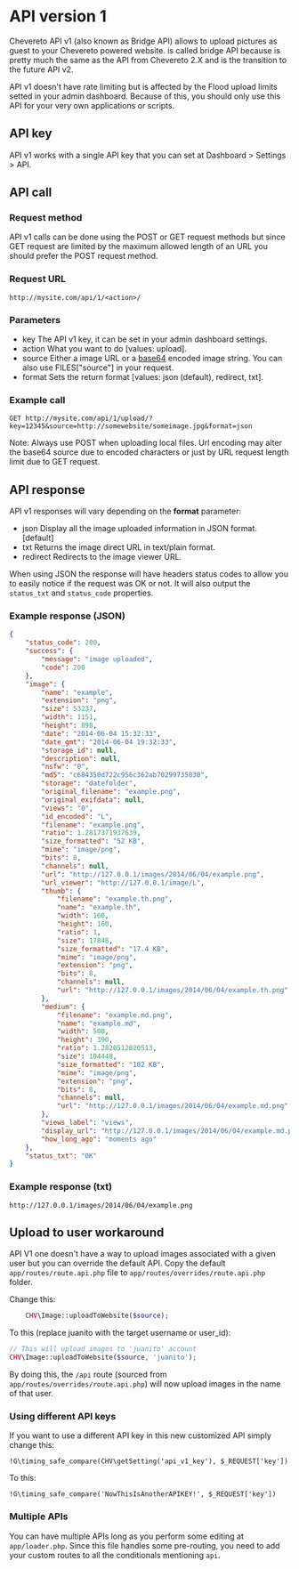 API version 1
=============

Chevereto API v1 (also known as Bridge API) allows to upload pictures as guest to your Chevereto powered website. is called bridge API because is pretty much the same as the API from Chevereto 2.X and is the transition to the future API v2.

API v1 doesn't have rate limiting but is affected by the Flood upload limits setted in your admin dashboard. Because of this, you should only use this API for your very own applications or scripts.

API key
-------

API v1 works with a single API key that you can set at Dashboard > Settings > API.

API call
--------

### Request method

API v1 calls can be done using the POST or GET request methods but since GET request are limited by the maximum allowed length of an URL you should prefer the POST request method.

### Request URL

```
http://mysite.com/api/1/<action>/
```

### Parameters

*   key The API v1 key, it can be set in your admin dashboard settings.
*   action What you want to do \[values: upload\].
*   source Either a image URL or a [base64](https://en.wikipedia.org/wiki/Base64) encoded image string. You can also use FILES\["source"\] in your request.
*   format Sets the return format \[values: json (default), redirect, txt\].

### Example call

    GET http://mysite.com/api/1/upload/?key=12345&source=http://somewebsite/someimage.jpg&format=json

Note: Always use POST when uploading local files. Url encoding may alter the base64 source due to encoded characters or just by URL request length limit due to GET request.

API response
------------

API v1 responses will vary depending on the **format** parameter:

*   json Display all the image uploaded information in JSON format. \[default\]
*   txt Returns the image direct URL in text/plain format.
*   redirect Redirects to the image viewer URL.

When using JSON the response will have headers status codes to allow you to easily notice if the request was OK or not. It will also output the `status_txt` and `status_code` properties.

### Example response (JSON)

```json
{
    "status_code": 200,
    "success": {
        "message": "image uploaded",
        "code": 200
    },
    "image": {
        "name": "example",
        "extension": "png",
        "size": 53237,
        "width": 1151,
        "height": 898,
        "date": "2014-06-04 15:32:33",
        "date_gmt": "2014-06-04 19:32:33",
        "storage_id": null,
        "description": null,
        "nsfw": "0",
        "md5": "c684350d722c956c362ab70299735830",
        "storage": "datefolder",
        "original_filename": "example.png",
        "original_exifdata": null,
        "views": "0",
        "id_encoded": "L",
        "filename": "example.png",
        "ratio": 1.2817371937639,
        "size_formatted": "52 KB",
        "mime": "image/png",
        "bits": 8,
        "channels": null,
        "url": "http://127.0.0.1/images/2014/06/04/example.png",
        "url_viewer": "http://127.0.0.1/image/L",
        "thumb": {
            "filename": "example.th.png",
            "name": "example.th",
            "width": 160,
            "height": 160,
            "ratio": 1,
            "size": 17848,
            "size_formatted": "17.4 KB",
            "mime": "image/png",
            "extension": "png",
            "bits": 8,
            "channels": null,
            "url": "http://127.0.0.1/images/2014/06/04/example.th.png"
        },
        "medium": {
            "filename": "example.md.png",
            "name": "example.md",
            "width": 500,
            "height": 390,
            "ratio": 1.2820512820513,
            "size": 104448,
            "size_formatted": "102 KB",
            "mime": "image/png",
            "extension": "png",
            "bits": 8,
            "channels": null,
            "url": "http://127.0.0.1/images/2014/06/04/example.md.png"
        },
        "views_label": "views",
        "display_url": "http://127.0.0.1/images/2014/06/04/example.md.png",
        "how_long_ago": "moments ago"
    },
    "status_txt": "OK"
}
```
### Example response (txt)

```
http://127.0.0.1/images/2014/06/04/example.png
```

Upload to user workaround
-------------------------

API V1 one doesn't have a way to upload images associated with a given user but you can override the default API. Copy the default `app/routes/route.api.php` file to `app/routes/overrides/route.api.php` folder.

Change this:

```php
    CHV\Image::uploadToWebsite($source);
```

To this (replace juanito with the target username or user_id):

```php
// This will upload images to 'juanito' account 
CHV\Image::uploadToWebsite($source, 'juanito');
```

By doing this, the `/api` route (sourced from `app/routes/overrides/route.api.php`) will now upload images in the name of that user.

### Using different API keys

If you want to use a different API key in this new customized API simply change this:

```
!G\timing_safe_compare(CHV\getSetting('api_v1_key'), $_REQUEST['key'])
```

To this:

```
!G\timing_safe_compare('NowThisIsAnotherAPIKEY!', $_REQUEST['key'])
```

### Multiple APIs

You can have multiple APIs long as you perform some editing at `app/loader.php`. Since this file handles some pre-routing, you need to add your custom routes to all the conditionals mentioning `api`.